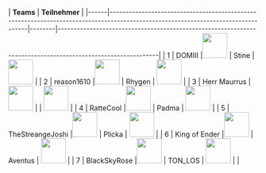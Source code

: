 | **Teams** |                                                                                                            **Teilnehmer**                                                                                                                                    |
|------|----------------------------------------------------------------------------------------------------------------------------------|--------|-------------------------------------------------------------------------------------------------------------|
|    1   | DOMIII            |[<img src="https://www.svgrepo.com/show/13671/youtube.svg" width=50>](https://www.youtube.com/@domiii)          |  Stine   | [<img src="https://www.svgrepo.com/show/13671/youtube.svg" width=50>](https://www.youtube.com/@stineversum)   |
|    2   | reason1610        |[<img src="https://www.svgrepo.com/show/13671/youtube.svg" width=50>](https://www.youtube.com/@reason1610)      | Rhygen   | [<img src="https://www.svgrepo.com/show/13671/youtube.svg" width=50>](https://www.youtube.com/@rhygen)        |
|    3   | Herr Maurrus      |[<img src="https://www.svgrepo.com/show/13671/youtube.svg" width=50>](https://www.youtube.com/@herrmaurrus)     |          | [<img src="https://www.svgrepo.com/show/13671/youtube.svg" width=50>](https://www.twitch.tv/blizzor)          |
|    4   | RatteCool         |[<img src="https://www.svgrepo.com/show/13671/youtube.svg" width=50>](https://www.youtube.com/@rattecool)       | Padma    | [<img src="https://www.svgrepo.com/show/13671/youtube.svg" width=50>](https://www.youtube.com/@_padma_)       |
|    5   | TheStreangeJoshi  |[<img src="https://www.svgrepo.com/show/448251/twitch.svg" width=50>](https://www.twitch.tv/thestrangejoshi)    |  Plicka  | [<img src="https://www.svgrepo.com/show/13671/youtube.svg" width=50>](https://www.youtube.com/@plickayt)      |
|    6   | King of Ender     |[<img src="https://www.svgrepo.com/show/13671/youtube.svg" width=50>](https://www.youtube.com/@kingofender)     |  Aventus | [<img src="https://www.svgrepo.com/show/13671/youtube.svg" width=50>](https://www.youtube.com/@KaiserAventus) |
|    7   | BlackSkyRose      |[<img src="https://www.svgrepo.com/show/13671/youtube.svg" width=50>](https://www.youtube.com/@blackskyrose119) |  TON_LOS | [<img src="https://www.svgrepo.com/show/448251/twitch.svg" width=50>]( https://www.twitch.tv/ton_los)         |                                                                                                 |                                                                                               

